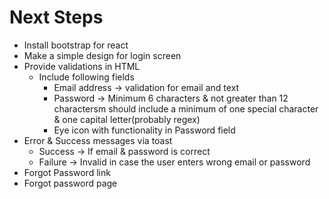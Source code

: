 # Next Steps

- Install bootstrap for react
- Make a simple design for login screen
- Provide validations in HTML
  - Include following fields
    - Email address -> validation for email and text
    - Password -> Minimum 6 characters & not greater than 12 charactersm should include a minimum of one special character & one capital letter(probably regex)
    - Eye icon with functionality in Password field
- Error & Success messages via toast
  - Success -> If email & password is correct
  - Failure -> Invalid in case the user enters wrong email or password
- Forgot Password link
- Forgot password page
